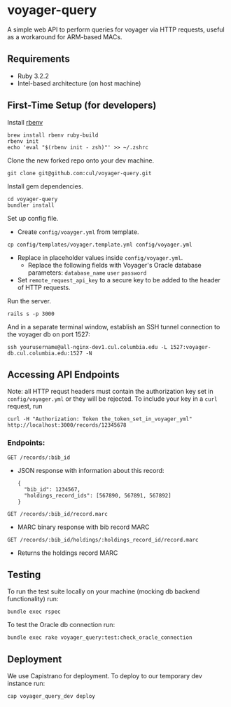 # voyager-query

A simple web API to perform queries for voyager via HTTP requests, useful as a workaround for ARM-based MACs.

## Requirements

- Ruby 3.2.2
- Intel-based architecture (on host machine)

## First-Time Setup (for developers)
Install [rbenv](https://github.com/rbenv/rbenv)
````
brew install rbenv ruby-build
rbenv init
echo 'eval "$(rbenv init - zsh)"' >> ~/.zshrc
````
Clone the new forked repo onto your dev machine.
````
git clone git@github.com:cul/voyager-query.git
````
Install gem dependencies.
```
cd voyager-query
bundler install
```
Set up config file.
  - Create `config/voayger.yml` from template.
  ```
  cp config/templates/voyager.template.yml config/voyager.yml
  ```
  - Replace in placeholder values inside `config/voyager.yml`.
    - Replace the following fields with Voyager's Oracle database parameters: `database_name` `user` `password`
  - Set `remote_request_api_key` to a secure key to be added to the header of HTTP requests.

Run the server.
  ```
  rails s -p 3000
  ```
And in a separate terminal window, establish an SSH tunnel connection to the voyager db on port 1527:
  ```
  ssh yourusername@all-nginx-dev1.cul.columbia.edu -L 1527:voyager-db.cul.columbia.edu:1527 -N
  ```
## Accessing API Endpoints
Note: all HTTP requst headers must contain the authorization key set in `config/voyager.yml` or they will be rejected.
To include your key in a `curl` request, run
  ```
  curl -H "Authorization: Token the_token_set_in_voyager_yml" http://localhost:3000/records/12345678
  ```
### Endpoints:
`GET /records/:bib_id`
- JSON response with information about this record:
  ```
  {
    "bib_id": 1234567,
    "holdings_record_ids": [567890, 567891, 567892]
  }
  ```
`GET /records/:bib_id/record.marc`
- MARC binary response with bib record MARC

`GET /records/:bib_id/holdings/:holdings_record_id/record.marc`
- Returns the holdings record MARC
        
## Testing
To run the test suite locally on your machine (mocking db backend functionality) run:
```
bundle exec rspec
```
To test the Oracle db connection run:
```
bundle exec rake voyager_query:test:check_oracle_connection
```

## Deployment
We use Capistrano for deployment. To deploy to our temporary dev instance run:
```
cap voyager_query_dev deploy
```
